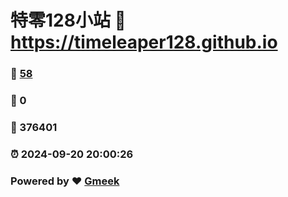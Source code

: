 # 特零128小站 :link: https://timeleaper128.github.io 
### :page_facing_up: [58](https://timeleaper128.github.io/tag.html) 
### :speech_balloon: 0 
### :hibiscus: 376401 
### :alarm_clock: 2024-09-20 20:00:26 
### Powered by :heart: [Gmeek](https://github.com/Meekdai/Gmeek)
